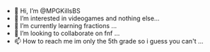- 👋 Hi, I’m @MPGKillsBS
- 👀 I’m interested in videogames and nothing else...
- 🌱 I’m currently learning fractions ...
- 💞️ I’m looking to collaborate on fnf ...
- 📫 How to reach me im only the 5th grade so i guess you can't ...

<!---
MPGKillsBS/MPGKillsBS is a ✨ special ✨ repository because its `README.md` (this file) appears on your GitHub profile.
You can click the Preview link to take a look at your changes.
--->
